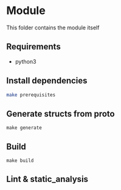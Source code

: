 # Module
This folder contains the module itself

## Requirements
- python3

## Install dependencies
```bash
make prerequisites
```

## Generate structs from proto
```shell
make generate
```

## Build
```shell
make build
```

## Lint & static_analysis